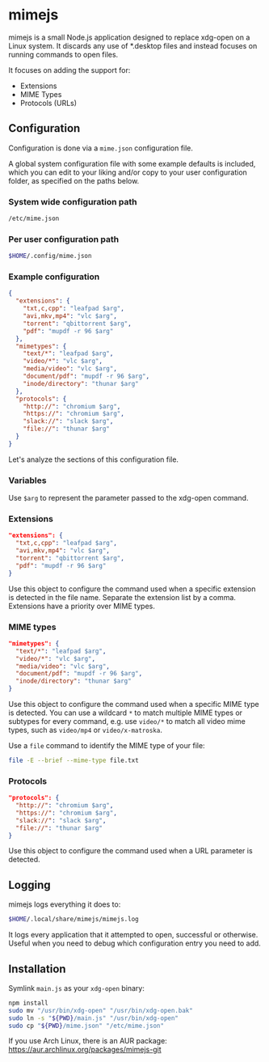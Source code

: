 # mimejs

mimejs is a small Node.js application designed to replace xdg-open on a Linux system. It discards any use of *.desktop files and instead focuses on running commands to open files.

It focuses on adding the support for:

* Extensions
* MIME Types
* Protocols (URLs)

## Configuration

Configuration is done via a `mime.json` configuration file.

A global system configuration file with some example defaults is included, which you can edit to your liking and/or copy to your user configuration folder, as specified on the paths below.

### System wide configuration path

```bash
/etc/mime.json
```

### Per user configuration path
```bash
$HOME/.config/mime.json
```

### Example configuration

```json
{
  "extensions": {
    "txt,c,cpp": "leafpad $arg",
    "avi,mkv,mp4": "vlc $arg",
    "torrent": "qbittorrent $arg",
    "pdf": "mupdf -r 96 $arg"
  },
  "mimetypes": {
    "text/*": "leafpad $arg",
    "video/*": "vlc $arg",
    "media/video": "vlc $arg",
    "document/pdf": "mupdf -r 96 $arg",
    "inode/directory": "thunar $arg"
  },
  "protocols": {
    "http://": "chromium $arg",
    "https://": "chromium $arg",
    "slack://": "slack $arg",
    "file://": "thunar $arg"
  }
}
```

Let's analyze the sections of this configuration file.

### Variables

Use `$arg` to represent the parameter passed to the xdg-open command.

### Extensions

```json
"extensions": {
  "txt,c,cpp": "leafpad $arg",
  "avi,mkv,mp4": "vlc $arg",
  "torrent": "qbittorrent $arg",
  "pdf": "mupdf -r 96 $arg"
}
```

Use this object to configure the command used when a specific extension is detected in the file name. Separate the extension list by a comma. Extensions have a priority over MIME types.

### MIME types

```json
"mimetypes": {
  "text/*": "leafpad $arg",
  "video/*": "vlc $arg",
  "media/video": "vlc $arg",
  "document/pdf": "mupdf -r 96 $arg",
  "inode/directory": "thunar $arg"
}
```

Use this object to configure the command used when a specific MIME type is detected. You can use a wildcard `*` to match multiple MIME types or subtypes for every command, e.g. use `video/*` to match all video mime types, such as `video/mp4` or `video/x-matroska`.

Use a `file` command to identify the MIME type of your file:
```bash
file -E --brief --mime-type file.txt
```

### Protocols

```json
"protocols": {
  "http://": "chromium $arg",
  "https://": "chromium $arg",
  "slack://": "slack $arg",
  "file://": "thunar $arg"
}
```

Use this object to configure the command used when a URL parameter is detected.

## Logging

mimejs logs everything it does to:

```bash
$HOME/.local/share/mimejs/mimejs.log
```

It logs every application that it attempted to open, successful or otherwise. Useful when you need to debug which configuration entry you need to add.

## Installation

Symlink `main.js` as your `xdg-open` binary:

```bash
npm install
sudo mv "/usr/bin/xdg-open" "/usr/bin/xdg-open.bak"
sudo ln -s "${PWD}/main.js" "/usr/bin/xdg-open"
sudo cp "${PWD}/mime.json" "/etc/mime.json"
```

If you use Arch Linux, there is an AUR package: https://aur.archlinux.org/packages/mimejs-git
